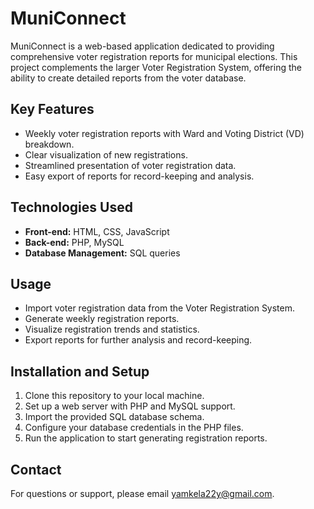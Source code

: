 # MuniConnect

MuniConnect is a web-based application dedicated to providing comprehensive voter registration reports for municipal elections. This project complements the larger Voter Registration System, offering the ability to create detailed reports from the voter database.

## Key Features

- Weekly voter registration reports with Ward and Voting District (VD) breakdown.
- Clear visualization of new registrations.
- Streamlined presentation of voter registration data.
- Easy export of reports for record-keeping and analysis.

## Technologies Used

- **Front-end:** HTML, CSS, JavaScript
- **Back-end:** PHP, MySQL
- **Database Management:** SQL queries

## Usage

- Import voter registration data from the Voter Registration System.
- Generate weekly registration reports.
- Visualize registration trends and statistics.
- Export reports for further analysis and record-keeping.

## Installation and Setup

1. Clone this repository to your local machine.
2. Set up a web server with PHP and MySQL support.
3. Import the provided SQL database schema.
4. Configure your database credentials in the PHP files.
5. Run the application to start generating registration reports.

## Contact

For questions or support, please email yamkela22y@gmail.com.

